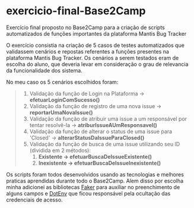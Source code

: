 # exercicio-final-Base2Camp
Exercício final proposto no Base2Camp para a criação de scripts automatizados de funções importantes da plataforma Mantis Bug Tracker

<p>O exercício consistia na criação de 5 casos de testes automatizados que validassem cenários e repostas referentes a funções presentes na plataforma Mantis Bug Tracker. Os cenários a serem testados eram de escolha do aluno, que deveria levar em consideração o grau de relevancia da funcionalidade dos sistema.</p>

<p>No meu caso os 5 cenários escolhidos foram:</p>

<blockquote>
  <ol>
    <li> Validação da função de Login na Plataforma -> <strong>efetuarLoginComSucesso()</strong></br></li>
    <li> Validação da função de registro de uma nova issue -> <strong>reportarUmaNovaIssue()</strong></br></li>
    <li> Validação da função de atribuir uma issue a um responsável por tentar resolvê-la -> <strong>atriburIssueAUmResponsavel()</strong></br><l/i>
    <li> Validação da função de alterar o status de uma issue para 'Closed' -> <strong>alterarStatusDaIssueParaClosed()</strong></br></li>
    <li> Validação da função de busca de uma issue utilizando seu ID (dividida em 2 métodos):
      <ol>
        <li><strong>Existente -> efetuarBuscaDeIssueExistente()</strong></br></li>
        <li><strong>Inexistente -> efetuarBuscaDeIssueInexistente()</strong></li>
      </ol>
    </li>
</ol>
</blockquote>
                                                                                       
<p>Os scripts foram todos desenvolvidos usando as tecnologias e melhores praticas aprendidas durante todo o Base2Camp. Alem disso por escolha minha adicionei as bibliotecas <a href="https://mvnrepository.com/artifact/com.github.javafaker/javafaker/1.0.2">Faker</a> para auxiliar no preenchimento de alguns campos e <a href="https://mvnrepository.com/artifact/io.github.cdimascio/dotenv-java">DotEnv</a> que ficou responsável pela ocultação das credenciais de acesso.</p> 
